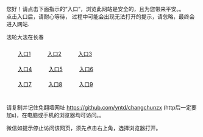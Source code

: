 您好！请点击下面指示的“入口”，浏览此网站是安全的，且为您带来平安。。 <br/>
点击入口后，请耐心等待， 过程中可能会出现无法打开的提示，请忽略，最终会进入网站. </br>

法轮大法在长春<br/>
<div style="padding:10px"><a style="margin:20px" target="_blank" href="https://d8ejlwcbh9lch.cloudfront.net/2Qpsp?ljygmldy" id="ccLink1" rel="nofollow">入口1</a> <a target="_blank" style="margin:20px" href="https://d2awh6j3ogbjr6.cloudfront.net/2Qpsp?xuniqz" id="ccLink2" rel="nofollow">入口2</a> <a style="margin:20px" target="_blank" href="https://d2wy8ogq0eux1c.cloudfront.net/2Qpsp?yzwrt" id="ccLink3" rel="nofollow">入口3</a></div>

<div style="padding:10px" ><a style="margin:20px" target="_blank" href="https://d8ejlwcbh9lch.cloudfront.net/2Qpsp?ljygmldy" id="ccLink4" rel="nofollow">入口4</a> <a style="margin:20px" href="https://d2awh6j3ogbjr6.cloudfront.net/2Qpsp?xuniqz" target="_blank" id="ccLink5" rel="nofollow">入口5</a> <a style="margin:20px" href="https://d2wy8ogq0eux1c.cloudfront.net/2Qpsp?yzwrt" target="_blank" id="ccLink6" rel="nofollow">入口6</a></div>

<div style="padding:10px"><a style="margin:20px" target="_blank" href="https://d8ejlwcbh9lch.cloudfront.net/2Qpsp?ljygmldy" id="ccLink7" rel="nofollow">入口7</a> <a style="margin:20px" href="https://d2awh6j3ogbjr6.cloudfront.net/2Qpsp?xuniqz" target="_blank" id="ccLink8" rel="nofollow">入口8</a> <a style="margin:20px" target="_blank" href="https://d2wy8ogq0eux1c.cloudfront.net/2Qpsp?yzwrt" id="ccLink9" rel="nofollow">入口9</a></div>

<br/>



请复制并记住免翻墙网址 https://github.com/yntd/changchunzx (http后一定要加s)，在电脑或手机的浏览器均可访问。。<br/>

微信如提示停止访问该网页，须先点击右上角，选择浏览器打开。
